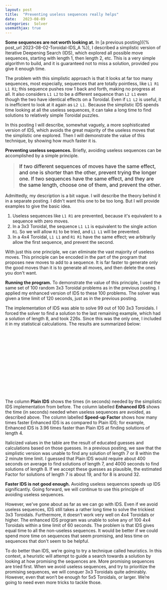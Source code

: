 ```yaml
---
layout: post
title:  "Preventing useless sequences really helps"
date:   2023-08-09
categories:  Solver
usemathjax: true
---
```

<style>
blockquote 
{
    color: #111;
    letter-spacing: 0px;
    font-size: 16px;
}
table
{
    max-width: 0px;
    margin-left:auto; 
    margin-right:auto;  
}
</style>

**Some sequences are not worth looking at.**
In [a previous posting]({% post_url 2023-08-02-Toroidal-IDS_A %}), I described a simplistic version of Iterative Deepening Search (IDS), which explored all possible move sequences, starting with length 1, then length 2, etc.  This is a very simple algorithm to build, and it is guaranteed not to miss a solution, provided you give it enough time.

The problem with this simplistic approach is that it looks at far too many sequences, most especially, sequences that are totally pointless, like `L1 R1 L1 R1`; this sequence pushes row 1 back and forth, making no progress at all.  It also considers `L1 L2` to be a different sequence than `L2 L1` even though the two have identical effects on a Toroidal.  Even if `L1 L2` is useful, it is inefficient to look at it again as `L2 L1.`  Because the simplistic IDS spends time looking at all the useless sequences, it can take a long time to find solutions to relatively simple Toroidal puzzles.

In this posting I will describe, somewhat vaguely, a more sophisticated version of IDS, which avoids the great majority of the useless moves that the simplistic one explored.  Then I will demonstrate the value of this technique, by showing how much faster it is.

**Preventing useless sequences.**
Briefly, avoiding useless sequences can be accomplished by a simple principle. 
> If two different sequences of moves have the same effect, and one is shorter than the other, prevent trying the longer one.
> If two sequences have the same effect, and they are the same length, choose one of them, and prevent the other.  

Admittedly, my description is a bit vague.  I will describe the theory behind it in a separate posting.  I didn't want this one to be too long.  But I will provide examples to give the basic idea.
1. Useless sequences like `L1 R1` are prevented, because it's equivalent to a sequence with zero moves.
2. In a 3x3 Toroidal, the sequence `L1 L1` is equivalent to the single action `R1`.  So we will allow `R1` to be tried, and `L1 L1` will be prevented.
3. In a 4x4 Toroidal,  `L1 L1` and `R1 R1` have the same effect; we arbitrarily allow the first sequence, and prevent the second.  

With just this one principle, we can eliminate the vast majority of useless moves.  This principle can be encoded in the part of the program that proposes new moves to add to a sequence.  It is far faster to generate only the good moves than it is to generate all moves, and then delete the ones you don't want.  

**Running the program.**
To demonstrate the value of this principle, I used the same set of 100 random 3x3 Toroidal problems as in the previous posting.  I applied my enhanced version of IDS to these 100 problems.  The solver was given a time limit of 120 seconds, just as in the previous posting.

The implementation of IDS was able to solve 99 out of 100 3x3 Toroidals.   I forced the solver to find a solution to the last remaining example, which had a solution of length 8, and took 226s.  Since this was the only one, I included it in my statistical calculations. The results are summarized below:

| Solution length | Number | Plain IDS | Enhanced IDS | Speed-up Factor |
|:-:|--:|--:|--:|--:|
| 4 |   7 |     0.47 |   0.101 |   3.96 |
| 5 |  17 |     4.20 |   0.631 |   6.47 |
| 6 |  38 |    38.90 |   3.710 |   10.03 |
| 7 |  35 |   *400*   |  20.900 |  *19.00*   |
| 8 |   3 |   *4000*  | 126.700 |  *32.00*   |

The column **Plain IDS** shows the times  (in seconds) needed by the simplistic IDS implementation from before.  The column labelled **Enhanced IDS** shows the time (in seconds) needed when useless sequences are avoided, as described above.  The column labelled **Speed-up Factor** shows how many times faster Enhanced IDS is as compared to Plain IDS; for example, Enhanced IDS is 3.96 times faster than Plain IDS at finding solutions of length 4.  

Italicized values in the table are the result of educated guesses and calculations based on those guesses.
In a previous posting, we saw that the simplistic version was unable to find any solution of length 7 or 8 within the 2 minute time limit.  I guessed that Plain IDS would require about 400 seconds on average to find solutions of length 7, and 4000 seconds to find solutions of length 8.  If we accept these guesses as plausible, the estimated Factor for solutions of length 7 is about 19, and for 8 is around 32.  

**Faster IDS is not good enough.**
Avoiding useless sequences speeds up IDS significantly.  Going forward, we will continue to use this principle of avoiding useless sequences.

However, we've gone about as far as we can go with IDS.  Even if we avoid useless sequences, IDS still takes a rather long time to solve the trickiest 3x3 Toroidals.  Furthermore, it doesn’t work very well on 4x4 Toroidals or higher.  The enhanced IDS program was unable to solve any of 100 4x4 Toroidals within a time limit of 60 seconds.  The problem is that IDS gives equal time to all the non-useless sequences.  It would be better if we could spend more time on sequences that seem promising, and less time on sequences that don't seem to be helpful.

To do better than IDS, we’re going to try a technique called heuristics.  In this context, a heuristic will attempt to guide a search towards a solution by looking at how promising the sequences are.  More promising sequences are tried first.  When we avoid useless sequences, and try to prioritize the promising sequences, we will conquer 3x3 Toroidals quite admirably.  However, even that won’t be enough for 5x5 Toroidals, or larger.  We’re going to need even more tricks to tackle those.

